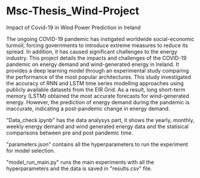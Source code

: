 # Msc-Thesis_Wind-Project
Impact of Covid-19 in Wind Power Prediction in Ireland

The ongoing COVID-19 pandemic has instigated worldwide social-economic turmoil, forcing governments to introduce extreme measures to reduce its spread. In addition, 
it has caused significant challenges to the energy industry. This project details the impacts and challenges of the COVID-19 pandemic on energy demand and wind-generated 
energy in Ireland. It provides a deep learning model through an experimental study comparing the performance of the most popular architectures. This study
investigated the accuracy of RNN and LSTM time series modelling approaches using publicly available datasets from the EIR Grid. As a result, long short-term memory (LSTM) obtained the most accurate forecasts for wind-generated energy. However, the prediction of energy demand during the pandemic is inaccurate, 
indicating a post-pandemic change in energy demand.


"Data_check.ipynb" has the data analysys part, it shows the yearly, monthly, weekly energy demand and wind generated energy data and the statisical comparisons between pre and post pandemic time.

"parameters.json" contains all the hyperparameters to run the experiment for model selection.

"model_run_main.py" runs the main experiments with all the hyperparameters and the data is saved in "results.csv" file.



